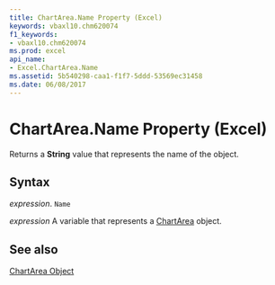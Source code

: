 ```yaml
---
title: ChartArea.Name Property (Excel)
keywords: vbaxl10.chm620074
f1_keywords:
- vbaxl10.chm620074
ms.prod: excel
api_name:
- Excel.ChartArea.Name
ms.assetid: 5b540298-caa1-f1f7-5ddd-53569ec31458
ms.date: 06/08/2017
---
```



# ChartArea.Name Property (Excel)

Returns a  **String** value that represents the name of the object.


## Syntax

 _expression_. `Name`

 _expression_ A variable that represents a [ChartArea](Excel.ChartArea-graph-property.md) object.


## See also


[ChartArea Object](Excel.ChartArea(object).md)

